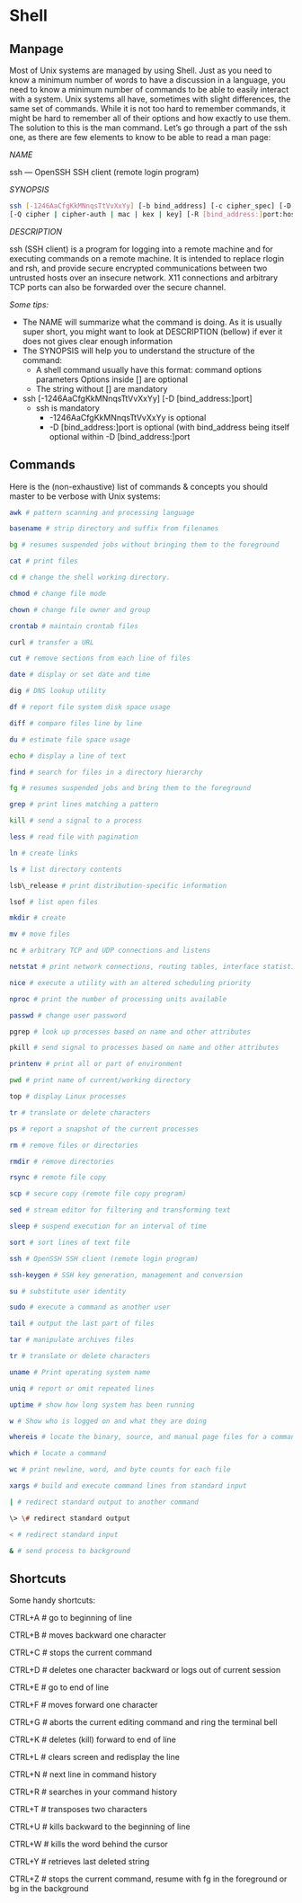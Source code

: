 # Shell

## Manpage
Most of Unix systems are managed by using Shell. Just as you need to know a minimum number of words to have a discussion in a language, you need to know a minimum number of commands to be able to easily interact with a system. Unix systems all have, sometimes with slight differences, the same set of commands. While it is not too hard to remember commands, it might be hard to remember all of their options and how exactly to use them. The solution to this is the man command. Let’s go through a part of the ssh one, as there are few elements to know to be able to read a man page:

*NAME*

ssh — OpenSSH SSH client (remote login program)

*SYNOPSIS*
```sh
ssh [-1246AaCfgKkMNnqsTtVvXxYy] [-b bind_address] [-c cipher_spec] [-D [bind_address:]port] [-E log_file] [-e escape_char] [-F configfile] [-I pkcs11] [-i identity_file] [-L [bind_address:]port:host:hostport] [-l login_name] [-m mac_spec] [-O ctl_cmd] [-o option] [-p port]
[-Q cipher | cipher-auth | mac | kex | key] [-R [bind_address:]port:host:hostport] [-S ctl_path] [-W host:port] [-w local_tun[:remote_tun]] [user@]hostname [command]
```

*DESCRIPTION*

ssh (SSH client) is a program for logging into a remote machine and for executing commands on a remote machine. It is intended to replace rlogin and rsh, and provide secure encrypted communications between two untrusted hosts over an insecure network. X11 connections and arbitrary TCP ports can also be forwarded over the secure channel.

*Some tips:*

* The NAME will summarize what the command is doing. As it is usually super short, you might want to look at DESCRIPTION (bellow) if ever it does not gives clear enough information
* The SYNOPSIS will help you to understand the structure of the command:
  * A shell command usually have this format: command options parameters
 Options inside [] are optional
  * The string without [] are mandatory
* ssh [-1246AaCfgKkMNnqsTtVvXxYy] [-D [bind_address:]port]
  * ssh is mandatory
    * -1246AaCfgKkMNnqsTtVvXxYy is optional
    * -D [bind_address:]port is optional (with bind_address being itself optional within -D [bind_address:]port

## Commands
Here is the (non-exhaustive) list of commands & concepts you should master to be verbose with Unix systems:

```sh
awk # pattern scanning and processing language

basename # strip directory and suffix from filenames

bg # resumes suspended jobs without bringing them to the foreground

cat # print files

cd # change the shell working directory.

chmod # change file mode

chown # change file owner and group

crontab # maintain crontab files

curl # transfer a URL

cut # remove sections from each line of files

date # display or set date and time

dig # DNS lookup utility

df # report file system disk space usage

diff # compare files line by line

du # estimate file space usage

echo # display a line of text

find # search for files in a directory hierarchy

fg # resumes suspended jobs and bring them to the foreground

grep # print lines matching a pattern

kill # send a signal to a process

less # read file with pagination

ln # create links

ls # list directory contents

lsb\_release # print distribution-specific information

lsof # list open files

mkdir # create

mv # move files

nc # arbitrary TCP and UDP connections and listens

netstat # print network connections, routing tables, interface statistics...

nice # execute a utility with an altered scheduling priority

nproc # print the number of processing units available

passwd # change user password

pgrep # look up processes based on name and other attributes

pkill # send signal to processes based on name and other attributes

printenv # print all or part of environment

pwd # print name of current/working directory

top # display Linux processes

tr # translate or delete characters

ps # report a snapshot of the current processes

rm # remove files or directories

rmdir # remove directories

rsync # remote file copy

scp # secure copy (remote file copy program)

sed # stream editor for filtering and transforming text

sleep # suspend execution for an interval of time

sort # sort lines of text file

ssh # OpenSSH SSH client (remote login program)

ssh-keygen # SSH key generation, management and conversion

su # substitute user identity

sudo # execute a command as another user

tail # output the last part of files

tar # manipulate archives files

tr # translate or delete characters

uname # Print operating system name

uniq # report or omit repeated lines

uptime # show how long system has been running

w # Show who is logged on and what they are doing

whereis # locate the binary, source, and manual page files for a command

which # locate a command

wc # print newline, word, and byte counts for each file

xargs # build and execute command lines from standard input

| # redirect standard output to another command

\> \# redirect standard output

< # redirect standard input

& # send process to background
```

## Shortcuts
Some handy shortcuts:

CTRL+A # go to beginning of line

CTRL+B # moves backward one character

CTRL+C # stops the current command

CTRL+D # deletes one character backward or logs out of current session

CTRL+E # go to end of line

CTRL+F # moves forward one character

CTRL+G # aborts the current editing command and ring the terminal bell

CTRL+K # deletes (kill) forward to end of line

CTRL+L # clears screen and redisplay the line

CTRL+N # next line in command history

CTRL+R # searches in your command history

CTRL+T # transposes two characters

CTRL+U # kills backward to the beginning of line

CTRL+W # kills the word behind the cursor

CTRL+Y # retrieves last deleted string

CTRL+Z # stops the current command, resume with fg in the foreground or bg in the background
